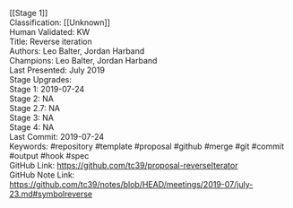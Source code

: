 [[Stage 1]]<br>Classification: [[Unknown]]<br>Human Validated: KW <br>Title: Reverse iteration<br>Authors: Leo Balter, Jordan Harband<br>Champions: Leo Balter, Jordan Harband<br>Last Presented: July 2019<br>Stage Upgrades:<br>Stage 1: 2019-07-24  
Stage 2: NA  
Stage 2.7: NA  
Stage 3: NA  
Stage 4: NA<br>Last Commit: 2019-07-24<br>Keywords: #repository #template #proposal #github #merge #git #commit #output #hook #spec<br>GitHub Link: https://github.com/tc39/proposal-reverseIterator <br>GitHub Note Link: https://github.com/tc39/notes/blob/HEAD/meetings/2019-07/july-23.md#symbolreverse

